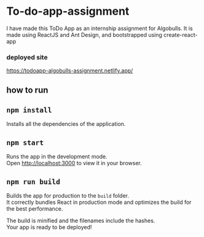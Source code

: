# To-do-app-assignment
 I have made this ToDo App as an internship assignment for Algobulls. It is made using ReactJS and Ant Design, and bootstrapped using create-react-app
### deployed site
https://todoapp-algobulls-assignment.netlify.app/
## how to run

## `npm install`

Installs all the dependencies of the application.

## `npm start`

Runs the app in the development mode.\
Open [http://localhost:3000](http://localhost:3000) to view it in your browser.

## `npm run build`

Builds the app for production to the `build` folder.\
It correctly bundles React in production mode and optimizes the build for the best performance.

The build is minified and the filenames include the hashes.\
Your app is ready to be deployed!

